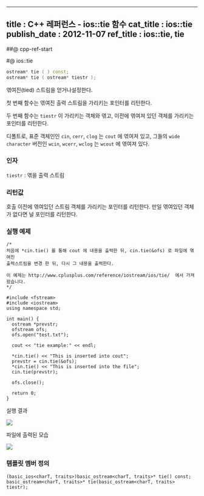 ----------------
title : C++ 레퍼런스 - ios::tie 함수
cat_title :  ios::tie
publish_date : 2012-11-07
ref_title  : ios::tie, tie
--------------

##@ cpp-ref-start

#@ ios::tie


```cpp
ostream* tie ( ) const;
ostream* tie ( ostream* tiestr );
```



엮여진(tied) 스트림을 얻거나설정한다.

첫 번째 함수는 엮여진 출력 스트림을 가리키는 포인터를 리턴한다.

두 번째 함수는 `tiestr` 이 가리키는 객체와 엮고, 이전에 엮여져 있던 객체를 가리키는 포인터를 리턴한다.

디폴트로, 표준 객체인인 `cin`, `cerr`, `clog` 는 `cout` 에 엮여져 있고, 그들의 `wide character` 버전인 `wcin`, `wcerr`, `wclog` 는 `wcout` 에 엮여져 있다.



###  인자


`tiestr` : 엮을 출력 스트림

###  리턴값


호출 이전에 엮여있던 스트림 객체를 가리키는 포인터를 리턴한다. 만일 엮여있던 객체가 없다면 널 포인터를 리턴한다.



###  실행 예제




```cpp-formatted
/*
처음에 *cin.tie() 를 통해 cout 에 내용을 출력한 뒤, cin.tie(&ofs) 로 파일에 엮여진
출력스트림을 변경 한 뒤, 다시 그 내용을 출력한다.

이 예제는 http://www.cplusplus.com/reference/iostream/ios/tie/  에서 가져왔습니다.
*/

#include <fstream>
#include <iostream>
using namespace std;

int main() {
  ostream *prevstr;
  ofstream ofs;
  ofs.open("test.txt");

  cout << "tie example:" << endl;

  *cin.tie() << "This is inserted into cout";
  prevstr = cin.tie(&ofs);
  *cin.tie() << "This is inserted into the file";
  cin.tie(prevstr);

  ofs.close();

  return 0;
}
```



실행 결과



![](http://img1.daumcdn.net/thumb/R1920x0/?fname=http%3A%2F%2Fcfile6.uf.tistory.com%2Fimage%2F155C9141509A42E43CB76F)



파일에 출력된 모습


![](http://img1.daumcdn.net/thumb/R1920x0/?fname=http%3A%2F%2Fcfile5.uf.tistory.com%2Fimage%2F0160DD43509A432F0179D7)




###  템플릿 멤버 정의


```cpp-formatted
(basic_ios<charT, traits>)basic_ostream<charT, traits>* tie() const;
basic_ostream<charT, traits>* tie(basic_ostream<charT, traits> tiestr);
```